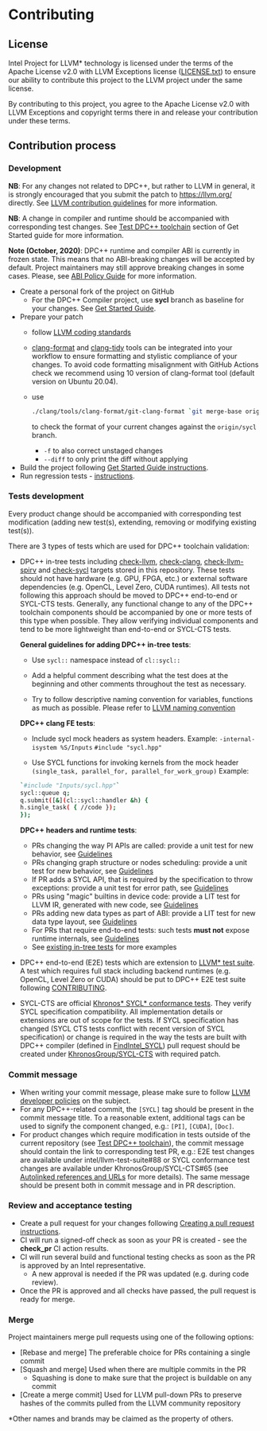 # Contributing

## License

Intel Project for LLVM\* technology is licensed under the terms of the Apache
License v2.0 with LLVM Exceptions license ([LICENSE.txt](llvm/LICENSE.TXT)) to
ensure our ability to contribute this project to the LLVM project under the
same license.

By contributing to this project, you agree to the Apache License v2.0 with LLVM
Exceptions and copyright terms there in and release your contribution under
these terms.

## Contribution process

### Development

**NB**: For any changes not related to DPC++, but rather to LLVM in general, it
is strongly encouraged that you submit the patch to https://llvm.org/ directly.
See [LLVM contribution guidelines](https://llvm.org/docs/Contributing.html)
for more information.

**NB**: A change in compiler and runtime should be accompanied with
corresponding test changes.
See [Test DPC++ toolchain](sycl/doc/GetStartedGuide.md#test-dpc-toolchain)
section of Get Started guide for more information.

**Note (October, 2020)**: DPC++ runtime and compiler ABI is currently in frozen
state. This means that no ABI-breaking changes will be accepted by default.
Project maintainers may still approve breaking changes in some cases. Please,
see [ABI Policy Guide](sycl/doc/ABIPolicyGuide.md) for more information.

- Create a personal fork of the project on GitHub
  - For the DPC++ Compiler project, use **sycl** branch as baseline for your
    changes. See [Get Started Guide](sycl/doc/GetStartedGuide.md).
- Prepare your patch
  - follow [LLVM coding standards](https://llvm.org/docs/CodingStandards.html)
  - [clang-format](https://clang.llvm.org/docs/ClangFormat.html) and
    [clang-tidy](https://clang.llvm.org/extra/clang-tidy/) tools can be
    integrated into your workflow to ensure formatting and stylistic
    compliance of your changes. To avoid code formatting misalignment with
    GitHub Actions check we recommend using 10 version of clang-format tool
    (default version on Ubuntu 20.04).
  - use

    ```bash
    ./clang/tools/clang-format/git-clang-format `git merge-base origin/sycl HEAD`
    ```

    to check the format of your current changes against the `origin/sycl`
    branch.
    - `-f` to also correct unstaged changes
    - `--diff` to only print the diff without applying
- Build the project following
[Get Started Guide instructions](sycl/doc/GetStartedGuide.md#build-dpc-toolchain).
- Run regression tests -
[instructions](sycl/doc/GetStartedGuide.md#test-dpc-toolchain).

### Tests development

Every product change should be accompanied with corresponding test modification
(adding new test(s), extending, removing or modifying existing test(s)).

There are 3 types of tests which are used for DPC++ toolchain validation:
* DPC++ in-tree tests including [check-llvm](llvm/test),
[check-clang](clang/test), [check-llvm-spirv](llvm-spirv/test) and
[check-sycl](sycl/test) targets stored in this repository. These tests
should not have hardware (e.g. GPU, FPGA, etc.) or external software
dependencies (e.g. OpenCL, Level Zero, CUDA runtimes). All tests not following
this approach should be moved to DPC++ end-to-end or SYCL-CTS tests.
Generally, any functional change to any of the DPC++ toolchain components
should be accompanied by one or more tests of this type when possible. They
allow verifying individual components and tend to be more lightweight than
end-to-end or SYCL-CTS tests.

    **General guidelines for adding DPC++ in-tree tests**:

    - Use `sycl::` namespace instead of `cl::sycl::`

    - Add a helpful comment describing what the test does at the beginning and
    other comments throughout the test as necessary.

    - Try to follow descriptive naming convention for variables, functions as
    much as possible.
    Please refer to
    [LLVM naming convention](https://llvm.org/docs/CodingStandards.html#name-types-functions-variables-and-enumerators-properly)

    **DPC++ clang FE tests**:

    - Include sycl mock headers as system headers.
    Example: `-internal-isystem %S/Inputs`
    `#include "sycl.hpp"`

    - Use SYCL functions for invoking kernels from the mock header
    `(single_task, parallel_for, parallel_for_work_group)`
    Example:
    ```bash
    `#include "Inputs/sycl.hpp"`
    sycl::queue q;
    q.submit([&](cl::sycl::handler &h) {
    h.single_task( { //code });
    });
    ```

    **DPC++ headers and runtime tests**:

    - PRs changing the way PI APIs are called: provide a unit test for new behavior,
      see [Guidelines](sycl/doc/dev/RuntimeTestingGuidelines.md#Plugin-interface-mock)
    - PRs changing graph structure or nodes scheduling: provide a unit test for new
      behavior, see [Guidelines](sycl/doc/dev/RuntimeTestingGuidelines.md#SYCL-host-runtime-testing)
    - If PR adds a SYCL API, that is required by the specification to throw
      exceptions: provide a unit test for error path,
      see [Guidelines](sycl/doc/dev/RuntimeTestingGuidelines.md#Plugin-interface-mock)
    - PRs using "magic" builtins in device code: provide a LIT test for LLVM IR,
      generated with new code, see [Guidelines](sycl/doc/dev/RuntimeTestingGuidelines.md#sycl-device-headers)
    - PRs adding new data types as part of ABI: provide a LIT test for new data type
      layout, see [Guidelines](sycl/doc/dev/RuntimeTestingGuidelines.md)
    - For PRs that require end-to-end tests: such tests **must not** expose runtime
      internals, see [Guidelines](sycl/doc/dev/RuntimeTestingGuidelines.md#end-to-end-tests)
    - See [existing in-tree tests](sycl/test) for more examples

* DPC++ end-to-end (E2E) tests which are extension to
[LLVM\* test suite](https://github.com/intel/llvm-test-suite/tree/intel/SYCL).
A test which requires full stack including backend runtimes (e.g. OpenCL,
Level Zero or CUDA) should be put to DPC++ E2E test suite following
[CONTRIBUTING](https://github.com/intel/llvm-test-suite/blob/intel/CONTRIBUTING.md).

* SYCL-CTS are official 
[Khronos\* SYCL\* conformance tests](https://github.com/KhronosGroup/SYCL-CTS).
They verify SYCL specification compatibility. All implementation details or
extensions are out of scope for the tests. If SYCL specification has changed
(SYCL CTS tests conflict with recent version of SYCL specification) or change
is required in the way the tests are built with DPC++ compiler (defined in
[FindIntel_SYCL](https://github.com/KhronosGroup/SYCL-CTS/blob/SYCL-1.2.1/master/cmake/FindIntel_SYCL.cmake))
pull request should be created under
[KhronosGroup/SYCL-CTS](https://github.com/KhronosGroup/SYCL-CTS) with required
patch.

### Commit message

- When writing your commit message, please make sure to follow
  [LLVM developer policies](
  https://llvm.org/docs/DeveloperPolicy.html#commit-messages) on the subject.
- For any DPC++-related commit, the `[SYCL]` tag should be present in the
  commit message title. To a reasonable extent, additional tags can be used
  to signify the component changed, e.g.: `[PI]`, `[CUDA]`, `[Doc]`.
- For product changes which require modification in tests outside of the current repository
  (see [Test DPC++ toolchain](sycl/doc/GetStartedGuide.md#test-dpc-toolchain)),
  the commit message should contain the link to corresponding test PR, e.g.: E2E
  test changes are available under intel/llvm-test-suite#88 or SYCL
  conformance test changes are available under KhronosGroup/SYCL-CTS#65 (see
  [Autolinked references and URLs](https://docs.github.com/en/free-pro-team/github/writing-on-github/autolinked-references-and-urls)
  for more details). The same message should be present both in commit
  message and in PR description.

### Review and acceptance testing

- Create a pull request for your changes following [Creating a pull request
instructions](https://help.github.com/articles/creating-a-pull-request/).
- CI will run a signed-off check as soon as your PR is created - see the
**check_pr** CI action results.
- CI will run several build and functional testing checks as soon as the PR is
approved by an Intel representative.
  - A new approval is needed if the PR was updated (e.g. during code review).
- Once the PR is approved and all checks have passed, the pull request is
ready for merge.

### Merge

Project maintainers merge pull requests using one of the following options:

- [Rebase and merge] The preferable choice for PRs containing a single commit
- [Squash and merge] Used when there are multiple commits in the PR
  - Squashing is done to make sure that the project is buildable on any commit
- [Create a merge commit] Used for LLVM pull-down PRs to preserve hashes of the
commits pulled from the LLVM community repository

*Other names and brands may be claimed as the property of others.
